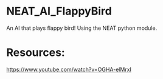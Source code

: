 # NEAT_AI_FlappyBird
An AI that plays flappy bird! Using the NEAT python module.
# Resources: 
https://www.youtube.com/watch?v=OGHA-elMrxI
